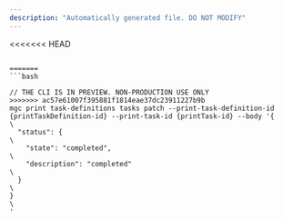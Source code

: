 ```yaml
---
description: "Automatically generated file. DO NOT MODIFY"
---
```


<<<<<<< HEAD
```cli

=======
```bash

// THE CLI IS IN PREVIEW. NON-PRODUCTION USE ONLY
>>>>>>> ac57e61007f395881f1814eae37dc23911227b9b
mgc print task-definitions tasks patch --print-task-definition-id {printTaskDefinition-id} --print-task-id {printTask-id} --body '{\
  "status": {\
    "state": "completed",\
    "description": "completed"\
  }\
}\
'

```